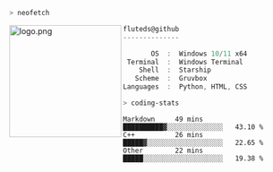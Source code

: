 ```zsh
> neofetch
```

<!--img align="left" src="https://github.com/fluteds.png" alt="logo.png" width="200"/>-->
<img align="left" src="https://external-content.duckduckgo.com/iu/?u=https%3A%2F%2F78.media.tumblr.com%2F975fca5f82161b190efdcaa05ffbd4ec%2Ftumblr_p6q6m9TJF01x3p3jmo1_500.png&f=1&nofb=1" alt="logo.png" width="200"/>

```csharp
fluteds@github
--------------

       OS  :  Windows 10/11 x64
 Terminal  :  Windows Terminal
    Shell  :  Starship
   Scheme  :  Gruvbox
Languages  :  Python, HTML, CSS
```

```zsh
> coding-stats
```

<!--START_SECTION:waka-->

```text
Markdown     49 mins         ██████████▓░░░░░░░░░░░░░░   43.10 %
C++          26 mins         █████▓░░░░░░░░░░░░░░░░░░░   22.65 %
Other        22 mins         █████░░░░░░░░░░░░░░░░░░░░   19.38 %
```

<!--END_SECTION:waka-->
